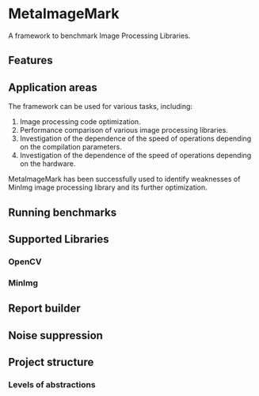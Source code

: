 # MetaImageMark

A framework to benchmark Image Processing Libraries.

## Features

## Application areas

The framework can be used for various tasks, including:

1. Image processing code optimization.
2. Performance comparison of various image processing libraries.
3. Investigation of the dependence of the speed of operations depending on the compilation parameters.
4. Investigation of the dependence of the speed of operations depending on the hardware.

MetaImageMark has been successfully used to identify weaknesses of MinImg image processing library and its further
optimization.

## Running benchmarks

## Supported Libraries

### OpenCV

### MinImg

## Report builder

## Noise suppression

## Project structure

### Levels of abstractions
